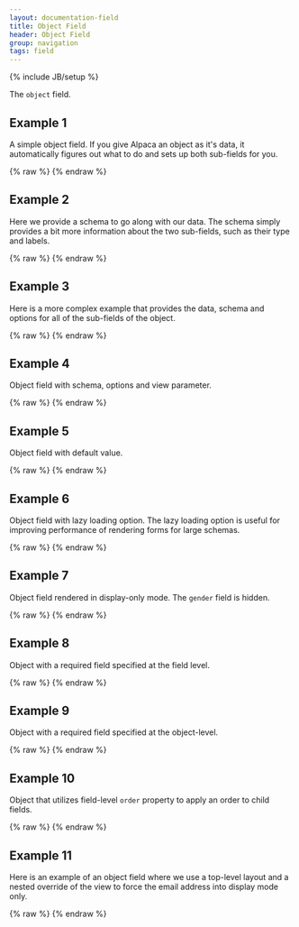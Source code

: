 ```yaml
---
layout: documentation-field
title: Object Field
header: Object Field
group: navigation
tags: field
---
```

{% include JB/setup %}

The ```object``` field.

<!-- INCLUDE_API_DOCS: object -->


## Example 1
A simple object field.  If you give Alpaca an object as it's data, it automatically figures out what to do and
sets up both sub-fields for you.
<div id="field1"> </div>
{% raw %}
<script type="text/javascript" id="field1-script">
$("#field1").alpaca({
    "data": {
        name: "John Matrix",
        age: 40
    }
});
</script>
{% endraw %}


## Example 2
Here we provide a schema to go along with our data.  The schema simply provides a bit more information about the two
sub-fields, such as their type and labels.
<div id="field2"> </div>
{% raw %}
<script type="text/javascript" id="field2-script">
$("#field2").alpaca({
    "data": {
        name: "John Matrix",
        age: 40
    },
    "schema": {
        "title": "Customer Profile",
        "type": "object",
        "properties": {
            "name": {
                "title": "Full Name",
                "type": "string"
            },
            "age": {
                "title": "Age",
                "type": "number"
            }
        }
    }
});
</script>
{% endraw %}


## Example 3
Here is a more complex example that provides the data, schema and options for all of the sub-fields of the object.
<div id="field3"> </div>
{% raw %}
<script type="text/javascript" id="field3-script">
$("#field3").alpaca({
    "data": {
        name: "John Matrix",
        age: 40,
        icecream: ["Chocolate", "Vanilla", "Strawberry"],
        address: {
            street: ["100 Main Street", "Suite 200"],
            city: "Burlington",
            state: "MA",
            zip: "18210"
        }
    },
    "schema": {
        "title": "Customer Profile",
        "type": "object",
        "properties": {
            "name": {
                "title": "Full Name",
                "type": "string"
            },
            "age": {
                "title": "Age",
                "type": "number"
            },
            "icecream": {
                "title": "Favorite Ice Cream",
                "type": "array"
            },
            "address": {
                "title": "Home Address",
                "type": "object",
                "properties": {
                    "street": {
                        "title": "Street Address",
                        "type": "array",
                        "items": {
                            "type": "string",
                            "maxLength": 30
                        },
                        "minItems": 1,
                        "maxItems": 3                        
                    },
                    "city": {
                        "title": "City",
                        "type": "string"
                    },
                    "state": {
                        "title": "State",
                        "type": "string"
                    },
                    "zip": {
                        "title": "Zip Code",
                        "type": "string"
                    }
                }
            }
        }
    },
    "options": {
        "fields": {
            "address": {
                "fields": {
                    "street": {
                        "collapsed": true,
                        "itemLabel": "Line"
                    }
                }
            }
        }
    }
});
</script>
{% endraw %}


## Example 4
Object field with schema, options and view parameter.
<div id="field4"> </div>
{% raw %}
<script type="text/javascript" id="field4-script">
$("#field4").alpaca({
    "data": {
        name: "John Matrix",
        age: 40,
        icecream: ["Chocolate", "Vanilla", "Strawberry"],
        address: {
            street: ["100 Main Street", "Suite 200"],
            city: "Burlington",
            state: "MA",
            zip: "18210"
        }
    },
    "view": "bootstrap-edit",
    "schema": {
        "title": "Customer Profile",
        "description": "Alpaca Ice Cream Customer Profile",
        "type": "object",
        "properties": {
            "name": {
                "title": "Full Name",
                "description": "Enter Your Full Name",
                "type": "string"
            },
            "age": {
                "title": "Age",
                "type": "number"
            },
            "icecream": {
                "title": "Favorite Ice Cream",
                "description": "Enter Your Favorite Icecream",
                "type": "array"
            },
            "address": {
                "title": "Home Address",
                "type": "object",
                "properties": {
                    "street": {
                        "title": "Street",
                        "type": "array",
                        "items": {
                            "type": "string",
                            "maxLength": 30
                        },
                        "minItems": 1,
                        "maxItems": 3                        
                    },
                    "city": {
                        "title": "City",
                        "type": "string"
                    },
                    "state": {
                        "title": "State",
                        "type": "string"
                    },
                    "zip": {
                        "title": "Zip Code",
                        "type": "string"
                    }
                }
            }
        }
    },
    "options": {
        "fields": {
            "address": {
                "fields": {
                    "street": {
                        "collapsed": true,
                        "itemLabel": "Line"
                    }
                }
            }
        }
    }
});
</script>
{% endraw %}


## Example 5
Object field with default value.
<div id="field5"> </div>
{% raw %}
<script type="text/javascript" id="field5-script">
$("#field5").alpaca({
    "schema": {
        "title": "Customer Profile",
        "description": "Customer Contact Information",
        "type": "object",
        "default": '{"name":"John Matrix","age":40}',
        "properties": {
            "name": {
                "title": "Full Name",
                "description": "Enter Your Full Name",
                "type": "string"
            },
            "age": {
                "title": "Age",
                "type": "number"
            }
        }
    }
});
</script>
{% endraw %}


## Example 6
Object field with lazy loading option. The lazy loading option is useful for improving performance of rendering forms for large schemas.
<div id="field6"> </div>
{% raw %}
<script type="text/javascript" id="field6-script">
$("#field6").alpaca({
    "data": {
        name: "John Matrix",
        address: {
            street: ["100 Main Street", "Suite 200"],
            city: "Burlington",
            state: "MA",
            zip: "18210"
        }
    },
    "view": "bootstrap-edit",
    "schema": {
        "title": "Customer Profile",
        "description": "Alpaca Ice Cream Customer Profile",
        "type": "object",
        "properties": {
            "name": {
                "title": "Full Name",
                "description": "Enter Your Full Name",
                "type": "string"
            },
            "address": {
                "title": "Home Address",
                "type": "object",
                "properties": {
                    "street": {
                        "title": "Street",
                        "type": "array",
                        "items": {
                            "type": "string",
                            "maxLength": 30
                        },
                        "minItems": 1,
                        "maxItems": 3                        
                    },
                    "city": {
                        "title": "City",
                        "type": "string"
                    },
                    "state": {
                        "title": "State",
                        "type": "string"
                    },
                    "zip": {
                        "title": "Zip Code",
                        "type": "string"
                    }
                }
            }
        }
    },
    "options": {
        "fields": {
            "address": {
                "lazyLoading": true,
                "fields": {
                    "street": {
                        "collapsed": true,
                        "itemLabel": "Line"
                    }
                }
            }
        }
    }
});
</script>
{% endraw %}


## Example 7
Object field rendered in display-only mode. The <code>gender</code> field is hidden.
<div id="field7"> </div>
{% raw %}
<script type="text/javascript" id="field7-script">
$("#field7").alpaca({
    "data": {
        name: "Lebron James",
        age: 28,
        gender: "male",
        address: {
            city: "Cleveland",
            country: "USA"
        }
    },
    "schema": {
        "title": "Customer Profile",
        "description": "Customer Contact Information",
        "type": "object",
        "properties": {
            "name": {
                "title": "Full Name",
                "description": "Enter Your Full Name",
                "type": "string"
            },
            "age": {
                "title": "Age",
                "type": "number"
            },
            "gender": {
                "title": "Gender",
                "type": "string"
            },
            "address": {
                "title": "Address",
                "type": "object",
                "properties": {
                    "city": {
                        "type": "string",
                        "title": "City"
                    },
                    "country": {
                        "type": "string",
                        "title": "Country"
                    }
                }
            }
        }
    },
    "options": {
        "fields": {
            "gender": {
                "hidden": true
            }
        }
    },
    "view": "bootstrap-display"
});
</script>
{% endraw %}

## Example 8
Object with a required field specified at the field level.
<div id="field8"> </div>
{% raw %}
<script type="text/javascript" id="field8-script">
$("#field8").alpaca({
    "schema": {
        "title": "Customer Profile",
        "description": "Customer Contact Information",
        "type": "object",
        "default": '{"name":"John Matrix","age":40}',
        "properties": {
            "name": {
                "title": "Full Name",
                "description": "Enter Your Full Name",
                "type": "string",
                "required": true
            },
            "age": {
                "title": "Age",
                "type": "number"
            }
        }
    }
});
</script>
{% endraw %}

## Example 9
Object with a required field specified at the object-level.
<div id="field9"> </div>
{% raw %}
<script type="text/javascript" id="field9-script">
$("#field9").alpaca({
    "schema": {
        "title": "Customer Profile",
        "description": "Customer Contact Information",
        "type": "object",
        "properties": {
            "user": {
                "type": "object",
                "title": "Customer Details",
                "default": '{"name":"John Matrix","age":40}',
                "required": [
                    "name"
                ],
                "properties": {
                    "name": {
                        "title": "Full Name",
                        "description": "Enter Your Full Name",
                        "type": "string"
                    },
                    "age": {
                        "title": "Age",
                        "type": "number"
                    }
                }
            }
        }
    }
});
</script>
{% endraw %}


## Example 10
Object that utilizes field-level <code>order</code> property to apply an order to child fields.
<div id="field10"> </div>
{% raw %}
<script type="text/javascript" id="field10-script">
$("#field10").alpaca({
    "schema": {
        "type": "object",
        "properties": {
            "lastName": {
                "type": "string",
                "title": "Last Name"
            },
            "age": {
                "type": "number",
                "title": "Age"
            },
            "firstName": {
                "type": "string",
                "title": "First Name"
            }
        }
    },
    "options": {
        "fields": {
            "lastName": {
                "order": 1
            },
            "age": {
                "order": 2
            },
            "firstName": {
                "order": 0
            }
        }
    }
});
</script>
{% endraw %}

## Example 11
Here is an example of an object field where we use a top-level layout and a nested override of the view to force the
email address into display mode only.
<div id="field11"> </div>
{% raw %}
<script type="text/javascript" id="field11-script">
$("#field11").alpaca({
    "data": {
        name: "John Matrix",
        email: "commando@usaf.gov",
        age: 40,
        status: "retired"
    },
    "schema": {
        "title": "Customer Profile",
        "type": "object",
        "properties": {
            "name": {
                "title": "Full Name",
                "type": "string"
            },
            "email": {
                "title": "Email",
                "type": "string"
            },
            "age": {
                "title": "Age",
                "type": "number"
            },
            "status": {
                "title": "Full Name",
                "type": "string",
                "enum": [
                    "retired", 
                    "active"
                ]
            }            
        }
    },
    "options": {
        "fields": {
            "email": {
                "view": "bootstrap-display-horizontal"
            },
            "status": {
                "type": "select",
                "optionLabels": [
                    "Retired",
                    "Back in Action!"
                ],
                "hideNone": true
            }
        }
    },
    "view": {
        "parent": "bootstrap-edit-horizontal",
        "layout": {
            "bindings": {
                "name": ".section2",
                "email": ".section1",
                "age": ".section2",
                "status": ".section2"
            },
            "template": "<div class='well'><div class='section1'></div><div class='section2'></div></div>"
        }
    }
});
</script>
{% endraw %}
